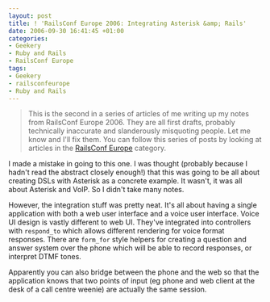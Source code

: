 ```yaml
---
layout: post
title: ! 'RailsConf Europe 2006: Integrating Asterisk &amp; Rails'
date: 2006-09-30 16:41:45 +01:00
categories:
- Geekery
- Ruby and Rails
- RailsConf Europe
tags:
- Geekery
- railsconfeurope
- Ruby and Rails
---
```

> This is the second in a series of articles of me writing up my notes from RailsConf Europe 2006.  They are all first drafts, probably technically inaccurate and slanderously misquoting people.  Let me know and I'll fix them.  You can follow this series of posts by looking at articles in the [RailsConf Europe](/index.php?s=RailsConf+Europe+2006) category.

I made a mistake in going to this one. I was thought (probably because
I hadn't read the abstract closely enough!) that this was going to be all
about creating DSLs with Asterisk as a concrete example. It wasn't, it was all
about Asterisk and VoIP. So I didn't take many notes.

However, the integration stuff was pretty neat. It's all about having a single
application with both a web user interface and a voice user interface. Voice
UI design is vastly different to web UI. They've integrated into controllers
with `respond_to` which allows different rendering for voice format responses.
There are `form_for` style helpers for creating a question and answer system
over the phone which will be able to record responses, or interpret DTMF
tones.

Apparently you can also bridge between the phone and the web so that the
application knows that two points of input (eg phone and web client at the
desk of a call centre weenie) are actually the same session.
